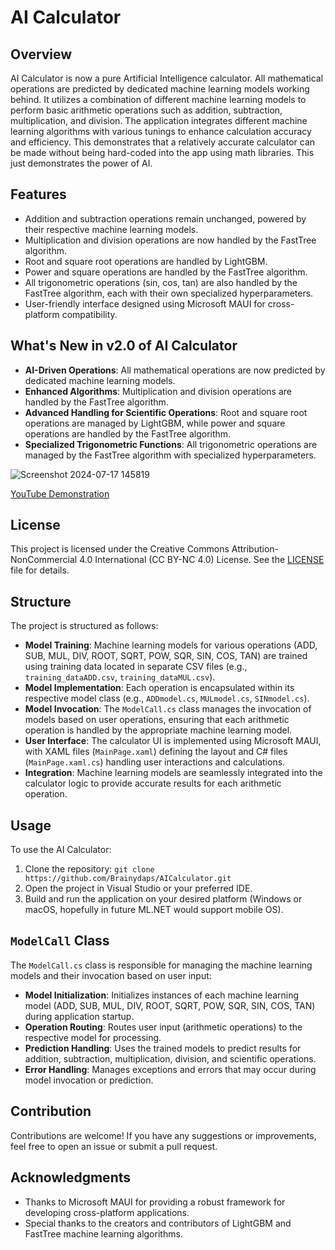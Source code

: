 # AI Calculator

## Overview

AI Calculator is now a pure Artificial Intelligence calculator. All mathematical operations are predicted by dedicated machine learning models working behind. It utilizes a combination of different machine learning models to perform basic arithmetic operations such as addition, subtraction, multiplication, and division. The application integrates different machine learning algorithms with various tunings to enhance calculation accuracy and efficiency. This demonstrates that a relatively accurate calculator can be made without being hard-coded into the app using math libraries. This just demonstrates the power of AI.

## Features

- Addition and subtraction operations remain unchanged, powered by their respective machine learning models.
- Multiplication and division operations are now handled by the FastTree algorithm.
- Root and square root operations are handled by LightGBM.
- Power and square operations are handled by the FastTree algorithm.
- All trigonometric operations (sin, cos, tan) are also handled by the FastTree algorithm, each with their own specialized hyperparameters.
- User-friendly interface designed using Microsoft MAUI for cross-platform compatibility.

## What's New in v2.0 of AI Calculator

- **AI-Driven Operations**: All mathematical operations are now predicted by dedicated machine learning models.
- **Enhanced Algorithms**: Multiplication and division operations are handled by the FastTree algorithm.
- **Advanced Handling for Scientific Operations**: Root and square root operations are managed by LightGBM, while power and square operations are handled by the FastTree algorithm.
- **Specialized Trigonometric Functions**: All trigonometric operations are managed by the FastTree algorithm with specialized hyperparameters.

![Screenshot 2024-07-17 145819](https://github.com/user-attachments/assets/9da55a29-1c28-45bb-983d-083029f1b595)

[YouTube Demonstration](https://youtu.be/65KieyJofJE)

## License

This project is licensed under the Creative Commons Attribution-NonCommercial 4.0 International (CC BY-NC 4.0) License. See the [LICENSE](LICENSE) file for details.

## Structure

The project is structured as follows:

- **Model Training**: Machine learning models for various operations (ADD, SUB, MUL, DIV, ROOT, SQRT, POW, SQR, SIN, COS, TAN) are trained using training data located in separate CSV files (e.g., `training_dataADD.csv`, `training_dataMUL.csv`).
- **Model Implementation**: Each operation is encapsulated within its respective model class (e.g., `ADDmodel.cs`, `MULmodel.cs`, `SINmodel.cs`).
- **Model Invocation**: The `ModelCall.cs` class manages the invocation of models based on user operations, ensuring that each arithmetic operation is handled by the appropriate machine learning model.
- **User Interface**: The calculator UI is implemented using Microsoft MAUI, with XAML files (`MainPage.xaml`) defining the layout and C# files (`MainPage.xaml.cs`) handling user interactions and calculations.
- **Integration**: Machine learning models are seamlessly integrated into the calculator logic to provide accurate results for each arithmetic operation.

## Usage

To use the AI Calculator:

1. Clone the repository: `git clone https://github.com/Brainydaps/AICalculator.git`
2. Open the project in Visual Studio or your preferred IDE.
3. Build and run the application on your desired platform (Windows or macOS, hopefully in future ML.NET would support mobile OS).

## `ModelCall` Class

The `ModelCall.cs` class is responsible for managing the machine learning models and their invocation based on user input:

- **Model Initialization**: Initializes instances of each machine learning model (ADD, SUB, MUL, DIV, ROOT, SQRT, POW, SQR, SIN, COS, TAN) during application startup.
- **Operation Routing**: Routes user input (arithmetic operations) to the respective model for processing.
- **Prediction Handling**: Uses the trained models to predict results for addition, subtraction, multiplication, division, and scientific operations.
- **Error Handling**: Manages exceptions and errors that may occur during model invocation or prediction.

## Contribution

Contributions are welcome! If you have any suggestions or improvements, feel free to open an issue or submit a pull request.

## Acknowledgments

- Thanks to Microsoft MAUI for providing a robust framework for developing cross-platform applications.
- Special thanks to the creators and contributors of LightGBM and FastTree machine learning algorithms.
